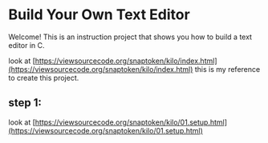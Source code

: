 # Build Your Own Text Editor
Welcome! This is an instruction project that shows you how to build a text editor in C.

look at [https://viewsourcecode.org/snaptoken/kilo/index.html](https://viewsourcecode.org/snaptoken/kilo/index.html)
this is my reference to create this project.

## step 1: 
look at [https://viewsourcecode.org/snaptoken/kilo/01.setup.html](https://viewsourcecode.org/snaptoken/kilo/01.setup.html)


